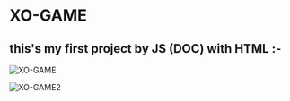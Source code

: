 # XO-GAME
## this's my first project by JS (DOC) with HTML :-

![XO-GAME](https://github.com/fares-agour/XO-GAME/assets/116801554/a5293c9f-900d-4b72-8326-ea75cd46b693)

![XO-GAME2](https://github.com/fares-agour/XO-GAME/assets/116801554/f0a443f6-0d52-4494-8eee-d72c4d829464)
